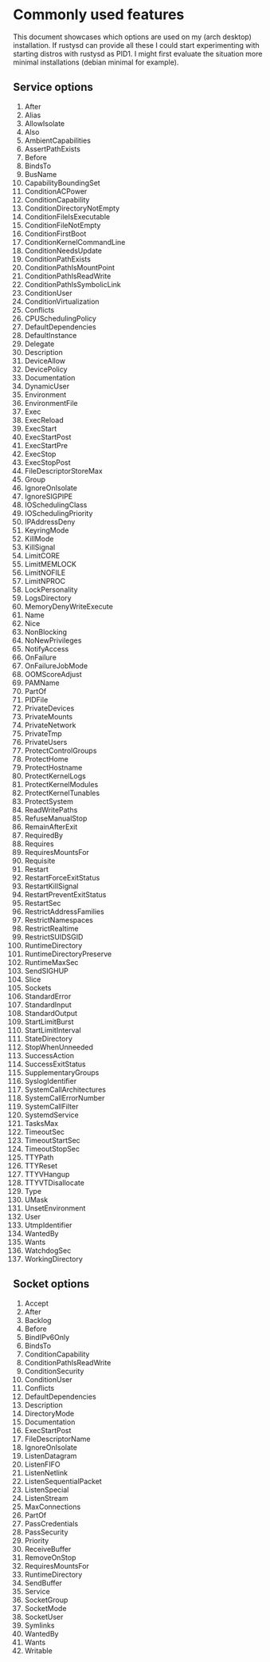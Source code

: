 # Commonly used features
This document showcases which options are used on my (arch desktop) installation. If rustysd can provide all these I could start experimenting 
with starting distros with rustysd as PID1. I might first evaluate the situation more minimal installations (debian minimal for example).

## Service options
1. After
1. Alias
1. AllowIsolate
1. Also
1. AmbientCapabilities
1. AssertPathExists
1. Before
1. BindsTo
1. BusName
1. CapabilityBoundingSet
1. ConditionACPower
1. ConditionCapability
1. ConditionDirectoryNotEmpty
1. ConditionFileIsExecutable
1. ConditionFileNotEmpty
1. ConditionFirstBoot
1. ConditionKernelCommandLine
1. ConditionNeedsUpdate
1. ConditionPathExists
1. ConditionPathIsMountPoint
1. ConditionPathIsReadWrite
1. ConditionPathIsSymbolicLink
1. ConditionUser
1. ConditionVirtualization
1. Conflicts
1. CPUSchedulingPolicy
1. DefaultDependencies
1. DefaultInstance
1. Delegate
1. Description
1. DeviceAllow
1. DevicePolicy
1. Documentation
1. DynamicUser
1. Environment
1. EnvironmentFile
1. Exec
1. ExecReload
1. ExecStart
1. ExecStartPost
1. ExecStartPre
1. ExecStop
1. ExecStopPost
1. FileDescriptorStoreMax
1. Group
1. IgnoreOnIsolate
1. IgnoreSIGPIPE
1. IOSchedulingClass
1. IOSchedulingPriority
1. IPAddressDeny
1. KeyringMode
1. KillMode
1. KillSignal
1. LimitCORE
1. LimitMEMLOCK
1. LimitNOFILE
1. LimitNPROC
1. LockPersonality
1. LogsDirectory
1. MemoryDenyWriteExecute
1. Name
1. Nice
1. NonBlocking
1. NoNewPrivileges
1. NotifyAccess
1. OnFailure
1. OnFailureJobMode
1. OOMScoreAdjust
1. PAMName
1. PartOf
1. PIDFile
1. PrivateDevices
1. PrivateMounts
1. PrivateNetwork
1. PrivateTmp
1. PrivateUsers
1. ProtectControlGroups
1. ProtectHome
1. ProtectHostname
1. ProtectKernelLogs
1. ProtectKernelModules
1. ProtectKernelTunables
1. ProtectSystem
1. ReadWritePaths
1. RefuseManualStop
1. RemainAfterExit
1. RequiredBy
1. Requires
1. RequiresMountsFor
1. Requisite
1. Restart
1. RestartForceExitStatus
1. RestartKillSignal
1. RestartPreventExitStatus
1. RestartSec
1. RestrictAddressFamilies
1. RestrictNamespaces
1. RestrictRealtime
1. RestrictSUIDSGID
1. RuntimeDirectory
1. RuntimeDirectoryPreserve
1. RuntimeMaxSec
1. SendSIGHUP
1. Slice
1. Sockets
1. StandardError
1. StandardInput
1. StandardOutput
1. StartLimitBurst
1. StartLimitInterval
1. StateDirectory
1. StopWhenUnneeded
1. SuccessAction
1. SuccessExitStatus
1. SupplementaryGroups
1. SyslogIdentifier
1. SystemCallArchitectures
1. SystemCallErrorNumber
1. SystemCallFilter
1. SystemdService
1. TasksMax
1. TimeoutSec
1. TimeoutStartSec
1. TimeoutStopSec
1. TTYPath
1. TTYReset
1. TTYVHangup
1. TTYVTDisallocate
1. Type
1. UMask
1. UnsetEnvironment
1. User
1. UtmpIdentifier
1. WantedBy
1. Wants
1. WatchdogSec
1. WorkingDirectory

## Socket options
1. Accept
1. After
1. Backlog
1. Before
1. BindIPv6Only
1. BindsTo
1. ConditionCapability
1. ConditionPathIsReadWrite
1. ConditionSecurity
1. ConditionUser
1. Conflicts
1. DefaultDependencies
1. Description
1. DirectoryMode
1. Documentation
1. ExecStartPost
1. FileDescriptorName
1. IgnoreOnIsolate
1. ListenDatagram
1. ListenFIFO
1. ListenNetlink
1. ListenSequentialPacket
1. ListenSpecial
1. ListenStream
1. MaxConnections
1. PartOf
1. PassCredentials
1. PassSecurity
1. Priority
1. ReceiveBuffer
1. RemoveOnStop
1. RequiresMountsFor
1. RuntimeDirectory
1. SendBuffer
1. Service
1. SocketGroup
1. SocketMode
1. SocketUser
1. Symlinks
1. WantedBy
1. Wants
1. Writable

